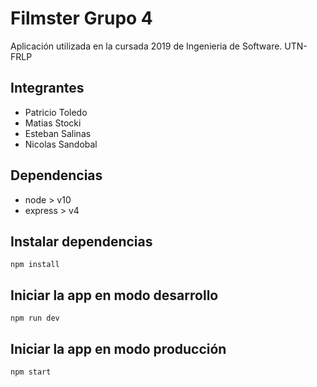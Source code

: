 # Filmster Grupo 4

Aplicación utilizada en la cursada 2019 de Ingenieria de Software. UTN-FRLP

## Integrantes

* Patricio Toledo
* Matias Stocki
* Esteban Salinas
* Nicolas Sandobal

## Dependencias

 - node > v10
 - express > v4

## Instalar dependencias

`npm install`

## Iniciar la app en modo desarrollo

`npm run dev`

## Iniciar la app en modo producción

`npm start`


